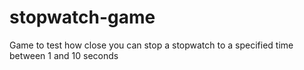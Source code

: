 # stopwatch-game

Game to test how close you can stop a stopwatch to a specified time between 1 and 10 seconds